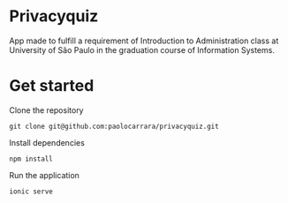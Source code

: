 # Privacyquiz
App made to fulfill a requirement of Introduction to Administration class at University of São Paulo in the graduation course of Information Systems.

# Get started
Clone the repository
```console
git clone git@github.com:paolocarrara/privacyquiz.git
```

Install dependencies
```console
npm install
```

Run the application
```console
ionic serve
```

